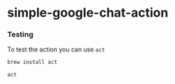 # simple-google-chat-action

### Testing

To test the action you can use `act`

```bash
brew install act

act
```


